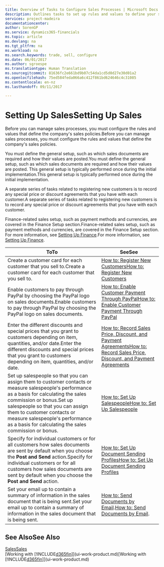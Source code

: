 ```yaml
---
title: Overview of Tasks to Configure Sales Processes | Microsoft Docs
description: Outlines tasks to set up rules and values to define your sales policies and processes.
services: project-madeira
documentationcenter: 
author: SorenGP
ms.service: dynamics365-financials
ms.topic: article
ms.devlang: na
ms.tgt_pltfrm: na
ms.workload: na
ms.search.keywords: trade, sell, configure
ms.date: 06/01/2017
ms.author: sgroespe
ms.translationtype: Human Translation
ms.sourcegitcommit: 81636fc2e661bd9b07c54da1cd5d0d27e30d01a2
ms.openlocfilehash: 75ed584feda066a6c412f861bd624646c4c31085
ms.contentlocale: en-nz
ms.lasthandoff: 09/11/2017

---
```

# <a name="setting-up-sales"></a><span data-ttu-id="311be-103">Setting Up Sales</span><span class="sxs-lookup"><span data-stu-id="311be-103">Setting Up Sales</span></span>
<span data-ttu-id="311be-104">Before you can manage sales processes, you must configure the rules and values that define the company's sales policies.</span><span class="sxs-lookup"><span data-stu-id="311be-104">Before you can manage sales processes, you must configure the rules and values that define the company's sales policies.</span></span>

<span data-ttu-id="311be-105">You must define the general setup, such as which sales documents are required and how their values are posted.</span><span class="sxs-lookup"><span data-stu-id="311be-105">You must define the general setup, such as which sales documents are required and how their values are posted.</span></span> <span data-ttu-id="311be-106">This general setup is typically performed once during the initial implementation.</span><span class="sxs-lookup"><span data-stu-id="311be-106">This general setup is typically performed once during the initial implementation.</span></span>

<span data-ttu-id="311be-107">A separate series of tasks related to registering new customers is to record any special price or discount agreements that you have with each customer.</span><span class="sxs-lookup"><span data-stu-id="311be-107">A separate series of tasks related to registering new customers is to record any special price or discount agreements that you have with each customer.</span></span>

<span data-ttu-id="311be-108">Finance-related sales setup, such as payment methods and currencies, are covered in the Finance Setup section.</span><span class="sxs-lookup"><span data-stu-id="311be-108">Finance-related sales setup, such as payment methods and currencies, are covered in the Finance Setup section.</span></span> <span data-ttu-id="311be-109">For more information, see [Setting Up Finance](finance-setup-finance.md).</span><span class="sxs-lookup"><span data-stu-id="311be-109">For more information, see [Setting Up Finance](finance-setup-finance.md).</span></span>

| <span data-ttu-id="311be-110">To</span><span class="sxs-lookup"><span data-stu-id="311be-110">To</span></span> | <span data-ttu-id="311be-111">See</span><span class="sxs-lookup"><span data-stu-id="311be-111">See</span></span> |
| --- | --- |
| <span data-ttu-id="311be-112">Create a customer card for each customer that you sell to.</span><span class="sxs-lookup"><span data-stu-id="311be-112">Create a customer card for each customer that you sell to.</span></span> |[<span data-ttu-id="311be-113">How to: Register New Customers</span><span class="sxs-lookup"><span data-stu-id="311be-113">How to: Register New Customers</span></span>](sales-how-register-new-customers.md) |
| <span data-ttu-id="311be-114">Enable customers to pay through PayPal by choosing the PayPal logo on sales documents.</span><span class="sxs-lookup"><span data-stu-id="311be-114">Enable customers to pay through PayPal by choosing the PayPal logo on sales documents.</span></span> |[<span data-ttu-id="311be-115">How to: Enable Customer Payment Through PayPal</span><span class="sxs-lookup"><span data-stu-id="311be-115">How to: Enable Customer Payment Through PayPal</span></span>](sales-how-enable-payment-service-extensions.md) |
| <span data-ttu-id="311be-116">Enter the different discounts and special prices that you grant to customers depending on item, quantities, and/or date.</span><span class="sxs-lookup"><span data-stu-id="311be-116">Enter the different discounts and special prices that you grant to customers depending on item, quantities, and/or date.</span></span> |[<span data-ttu-id="311be-117">How to: Record Sales Price, Discount, and Payment Agreements</span><span class="sxs-lookup"><span data-stu-id="311be-117">How to: Record Sales Price, Discount, and Payment Agreements</span></span>](sales-how-record-sales-price-discount-payment-agreements.md) |
| <span data-ttu-id="311be-118">Set up salespeople so that you can assign them to customer contacts or measure salespeople's performance as a basis for calculating the sales commission or bonus.</span><span class="sxs-lookup"><span data-stu-id="311be-118">Set up salespeople so that you can assign them to customer contacts or measure salespeople's performance as a basis for calculating the sales commission or bonus.</span></span> |[<span data-ttu-id="311be-119">How to: Set Up Salespeople</span><span class="sxs-lookup"><span data-stu-id="311be-119">How to: Set Up Salespeople</span></span>](sales-how-setup-salespeople.md) |
| <span data-ttu-id="311be-120">Specify for individual customers or for all customers how sales documents are sent by default when you choose the **Post and Send** action.</span><span class="sxs-lookup"><span data-stu-id="311be-120">Specify for individual customers or for all customers how sales documents are sent by default when you choose the **Post and Send** action.</span></span> |[<span data-ttu-id="311be-121">How to: Set Up Document Sending Profiles</span><span class="sxs-lookup"><span data-stu-id="311be-121">How to: Set Up Document Sending Profiles</span></span>](sales-how-setup-document-send-profiles.md) |
| <span data-ttu-id="311be-122">Set your email up to contain a summary of information in the sales document that is being sent.</span><span class="sxs-lookup"><span data-stu-id="311be-122">Set your email up to contain a summary of information in the sales document that is being sent.</span></span> |<span data-ttu-id="311be-123">[How to: Send Documents by Email](ui-how-send-documents-email.md).</span><span class="sxs-lookup"><span data-stu-id="311be-123">[How to: Send Documents by Email](ui-how-send-documents-email.md).</span></span> |

## <a name="see-also"></a><span data-ttu-id="311be-124">See Also</span><span class="sxs-lookup"><span data-stu-id="311be-124">See Also</span></span>
[<span data-ttu-id="311be-125">Sales</span><span class="sxs-lookup"><span data-stu-id="311be-125">Sales</span></span>](sales-manage-sales.md)  
<span data-ttu-id="311be-126">[Working with [!INCLUDE[d365fin](includes/d365fin_md.md)]](ui-work-product.md)</span><span class="sxs-lookup"><span data-stu-id="311be-126">[Working with [!INCLUDE[d365fin](includes/d365fin_md.md)]](ui-work-product.md)</span></span>

